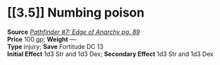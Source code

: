 # [[3.5]] Numbing poison

**Source** [_Pathfinder #7: Edge of Anarchy pg. 89_](http://paizo.com/pathfinder/adventurePath/curseOfTheCrimsonThrone/v5748btpy81xw)  
**Price** 100 gp; **Weight** —  
**Type** injury; **Save** Fortitude DC 13  
**Initial Effect** 1d3 Str and 1d3 Dex; **Secondary Effect** 1d3 Str and 1d3 Dex